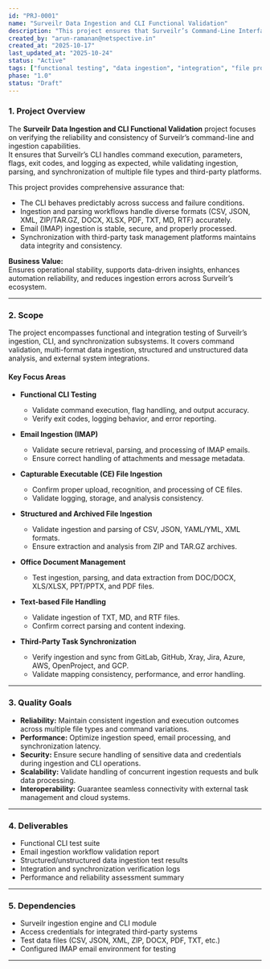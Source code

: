 ```yaml
---
id: "PRJ-0001"
name: "Surveilr Data Ingestion and CLI Functional Validation"
description: "This project ensures that Surveilr’s Command-Line Interface (CLI) and data ingestion workflows operate reliably across diverse file types, platforms, and data sources. It validates command accuracy, ingestion consistency, structured/unstructured file parsing, and integration reliability with external systems such as GitLab, GitHub, Jira, Azure, AWS, and GCP."
created_by: "arun-ramanan@netspective.in"
created_at: "2025-10-17"
last_updated_at: "2025-10-24"
status: "Active"
tags: ["functional testing", "data ingestion", "integration", "file processing", "CLI validation"]
phase: "1.0"
status: "Draft"
---
```


### 1. Project Overview

The **Surveilr Data Ingestion and CLI Functional Validation** project focuses on verifying the reliability and consistency of Surveilr’s command-line and ingestion capabilities.  
It ensures that Surveilr’s CLI handles command execution, parameters, flags, exit codes, and logging as expected, while validating ingestion, parsing, and synchronization of multiple file types and third-party platforms.

This project provides comprehensive assurance that:
- The CLI behaves predictably across success and failure conditions.  
- Ingestion and parsing workflows handle diverse formats (CSV, JSON, XML, ZIP/TAR.GZ, DOCX, XLSX, PDF, TXT, MD, RTF) accurately.  
- Email (IMAP) ingestion is stable, secure, and properly processed.  
- Synchronization with third-party task management platforms maintains data integrity and consistency.  

**Business Value:**  
Ensures operational stability, supports data-driven insights, enhances automation reliability, and reduces ingestion errors across Surveilr’s ecosystem.

---

### 2. Scope

The project encompasses functional and integration testing of Surveilr’s ingestion, CLI, and synchronization subsystems. It covers command validation, multi-format data ingestion, structured and unstructured data analysis, and external system integrations.

#### Key Focus Areas

- **Functional CLI Testing**  
  - Validate command execution, flag handling, and output accuracy.  
  - Verify exit codes, logging behavior, and error reporting.  

- **Email Ingestion (IMAP)**  
  - Validate secure retrieval, parsing, and processing of IMAP emails.  
  - Ensure correct handling of attachments and message metadata.  

- **Capturable Executable (CE) File Ingestion**  
  - Confirm proper upload, recognition, and processing of CE files.  
  - Validate logging, storage, and analysis consistency.  

- **Structured and Archived File Ingestion**  
  - Validate ingestion and parsing of CSV, JSON, YAML/YML, XML formats.  
  - Ensure extraction and analysis from ZIP and TAR.GZ archives.  

- **Office Document Management**  
  - Test ingestion, parsing, and data extraction from DOC/DOCX, XLS/XLSX, PPT/PPTX, and PDF files.  

- **Text-based File Handling**  
  - Validate ingestion of TXT, MD, and RTF files.  
  - Confirm correct parsing and content indexing.  

- **Third-Party Task Synchronization**  
  - Verify ingestion and sync from GitLab, GitHub, Xray, Jira, Azure, AWS, OpenProject, and GCP.  
  - Validate mapping consistency, performance, and error handling.  

---

### 3. Quality Goals

- **Reliability:** Maintain consistent ingestion and execution outcomes across multiple file types and command variations.  
- **Performance:** Optimize ingestion speed, email processing, and synchronization latency.  
- **Security:** Ensure secure handling of sensitive data and credentials during ingestion and CLI operations.  
- **Scalability:** Validate handling of concurrent ingestion requests and bulk data processing.  
- **Interoperability:** Guarantee seamless connectivity with external task management and cloud systems.  

---

### 4. Deliverables

- Functional CLI test suite  
- Email ingestion workflow validation report  
- Structured/unstructured data ingestion test results  
- Integration and synchronization verification logs  
- Performance and reliability assessment summary  

---

### 5. Dependencies

- Surveilr ingestion engine and CLI module  
- Access credentials for integrated third-party systems  
- Test data files (CSV, JSON, XML, ZIP, DOCX, PDF, TXT, etc.)  
- Configured IMAP email environment for testing  

---
